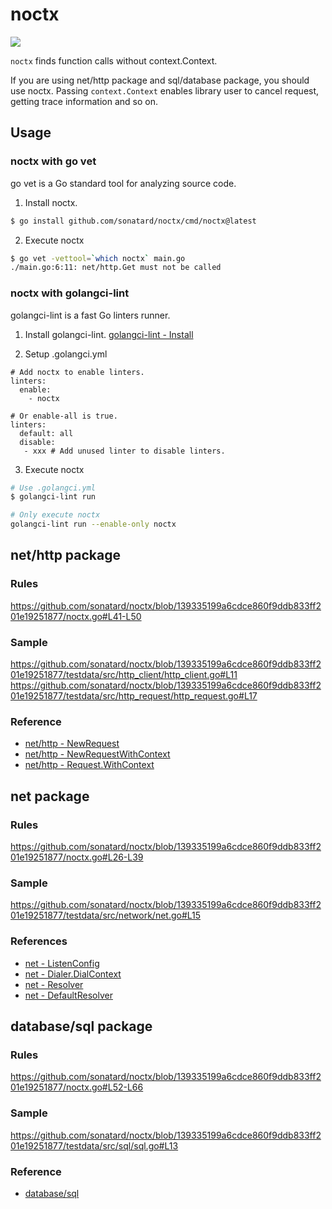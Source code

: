 # noctx

![](https://github.com/sonatard/noctx/workflows/CI/badge.svg)

`noctx` finds function calls without context.Context.

If you are using net/http package and sql/database package, you should use noctx.
Passing `context.Context` enables library user to cancel request, getting trace information and so on.

## Usage

### noctx with go vet

go vet is a Go standard tool for analyzing source code.

1. Install noctx.
```sh
$ go install github.com/sonatard/noctx/cmd/noctx@latest
```

2. Execute noctx
```sh
$ go vet -vettool=`which noctx` main.go
./main.go:6:11: net/http.Get must not be called
```

### noctx with golangci-lint

golangci-lint is a fast Go linters runner.

1. Install golangci-lint.
[golangci-lint - Install](https://golangci-lint.run/usage/install/)

2. Setup .golangci.yml
```yaml:
# Add noctx to enable linters.
linters:
  enable:
    - noctx

# Or enable-all is true.
linters:
  default: all
  disable:
   - xxx # Add unused linter to disable linters.
```

3. Execute noctx
```sh
# Use .golangci.yml
$ golangci-lint run

# Only execute noctx
golangci-lint run --enable-only noctx
```

## net/http package
### Rules
https://github.com/sonatard/noctx/blob/139335199a6cdce860f9ddb833ff201e19251877/noctx.go#L41-L50

### Sample
https://github.com/sonatard/noctx/blob/139335199a6cdce860f9ddb833ff201e19251877/testdata/src/http_client/http_client.go#L11
https://github.com/sonatard/noctx/blob/139335199a6cdce860f9ddb833ff201e19251877/testdata/src/http_request/http_request.go#L17

### Reference
- [net/http - NewRequest](https://pkg.go.dev/net/http#NewRequest)
- [net/http - NewRequestWithContext](https://pkg.go.dev/net/http#NewRequestWithContext)
- [net/http - Request.WithContext](https://pkg.go.dev/net/http#Request.WithContext)

## net package

### Rules
https://github.com/sonatard/noctx/blob/139335199a6cdce860f9ddb833ff201e19251877/noctx.go#L26-L39

### Sample
https://github.com/sonatard/noctx/blob/139335199a6cdce860f9ddb833ff201e19251877/testdata/src/network/net.go#L15

### References
- [net - ListenConfig](https://pkg.go.dev/net#ListenConfig)
- [net - Dialer.DialContext](https://pkg.go.dev/net#Dialer.DialContext)
- [net - Resolver](https://pkg.go.dev/net#Resolver)
- [net - DefaultResolver](https://pkg.go.dev/net#DefaultResolver)

## database/sql package
### Rules
https://github.com/sonatard/noctx/blob/139335199a6cdce860f9ddb833ff201e19251877/noctx.go#L52-L66

### Sample
https://github.com/sonatard/noctx/blob/139335199a6cdce860f9ddb833ff201e19251877/testdata/src/sql/sql.go#L13

### Reference
- [database/sql](https://pkg.go.dev/database/sql)
